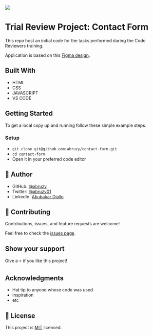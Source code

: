 ![](https://img.shields.io/badge/Microverse-blueviolet)

# Trial Review Project: Contact Form


This repo host an initial code for the tasks performed during the Code Reviewers training.

Application is based on this [Figma design](https://www.figma.com/file/t3EJUCAEViw3QasuJLPLVT/Microverse-Student-Potfolio-Templates-Main?node-id=1%3A1471).


## Built With

- HTML
- CSS
- JAVASCRIPT
- VS CODE



## Getting Started

To get a local copy up and running follow these simple example steps.


### Setup
- ```git clone git@github.com:abruzy/contact-form.git```
- ```cd contact-form```
- Open it in your preferred code editor

## 👤 Author

- GitHub: [@abruzy](https://github.com/abruzy)
- Twitter: [@abruzy01](https://twitter.com/abruzy01)
- LinkedIn: [Abubakar Diallo](https://linkedin.com/in/abubakardiallo)


## 🤝 Contributing

Contributions, issues, and feature requests are welcome!

Feel free to check the [issues page](../../issues/).

## Show your support

Give a ⭐️ if you like this project!

## Acknowledgments

- Hat tip to anyone whose code was used
- Inspiration
- etc

## 📝 License

This project is [MIT](./MIT.md) licensed.
